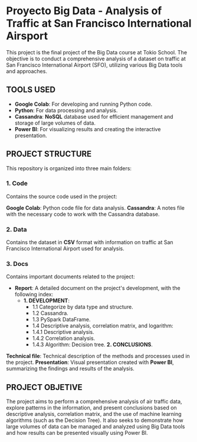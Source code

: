# Proyecto Big Data - **Analysis of Traffic at San Francisco International Airsport**
This project is the final project of the Big Data course at Tokio School. The objective is to conduct a comprehensive analysis of a dataset on traffic at San Francisco International Airport (SFO), utilizing various Big Data tools and approaches.

## TOOLS USED
- **Google Colab**: For developing and running Python code.
- **Python**: For data processing and analysis.
- **Cassandra**: **NoSQL** database used for efficient management and storage of large volumes of data.
- **Power BI**: For visualizing results and creating the interactive presentation.

## PROJECT STRUCTURE
This repository is organized into three main folders:

### 1. **Code**
Contains the source code used in the project:

**Google Colab**: Python code file for data analysis.
**Cassandra**: A notes file with the necessary code to work with the Cassandra database.

### 2. **Data**
Contains the dataset in **CSV** format with information on traffic at San Francisco International Airport used for analysis.

### 3. **Docs**
Contains important documents related to the project:

- **Report**: A detailed document on the project's development, with the following index:
  - **1. DEVELOPMENT**:
    - 1.1 Categorize by data type and structure.
    - 1.2 Cassandra.
    - 1.3 PySpark DataFrame.
    - 1.4 Descriptive analysis, correlation matrix, and logarithm:
    - 1.4.1 Descriptive analysis.
    - 1.4.2 Correlation analysis.
    - 1.4.3 Algorithm: Decision tree.
**2. CONCLUSIONS**.

**Technical file**: Technical description of the methods and processes used in the project.
**Presentation**: Visual presentation created with **Power BI**, summarizing the findings and results of the analysis.

## PROJECT OBJETIVE
The project aims to perform a comprehensive analysis of air traffic data, explore patterns in the information, and present conclusions based on descriptive analysis, correlation matrix, and the use of machine learning algorithms (such as the Decision Tree). It also seeks to demonstrate how large volumes of data can be managed and analyzed using Big Data tools and how results can be presented visually using Power BI.
